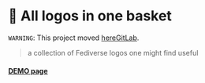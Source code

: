 # :ferris_wheel: All logos in one basket

`WARNING`: This project moved [hereGitLab](https://git.feneas.org/light/distributopia/-/tree/main/all-logos-in-one-basket). 

> a collection of Fediverse logos one might find useful

#### [DEMO page](https://distributopia.gitlab.io/all-logos-in-one-basket)



